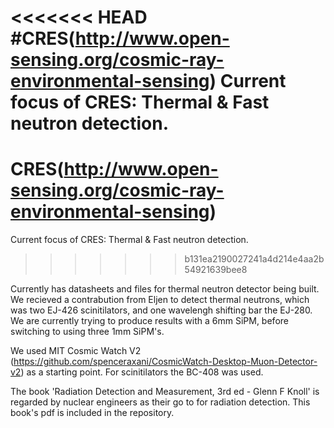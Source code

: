 <<<<<<< HEAD
#CRES(http://www.open-sensing.org/cosmic-ray-environmental-sensing)
Current focus of CRES: Thermal & Fast neutron detection.
=======
# CRES(http://www.open-sensing.org/cosmic-ray-environmental-sensing) 
Current focus of CRES: Thermal & Fast neutron detection. 

>>>>>>> b131ea2190027241a4d214e4aa2b54921639bee8

Currently has datasheets and files for thermal neutron detector being built. We recieved a contrabution from Eljen to detect thermal neutrons, which was two EJ-426 scinitilators, and one wavelengh shifting bar the EJ-280. We are currently trying to produce results with a 6mm SiPM, before switching to using three 1mm SiPM's.

We used MIT Cosmic Watch V2 (https://github.com/spenceraxani/CosmicWatch-Desktop-Muon-Detector-v2) as a starting point. For scinitilators the BC-408 was used.

The book 'Radiation Detection and Measurement, 3rd ed - Glenn F Knoll' is regarded by nuclear engineers as their go to for radiation detection. This book's pdf is included in the repository.
